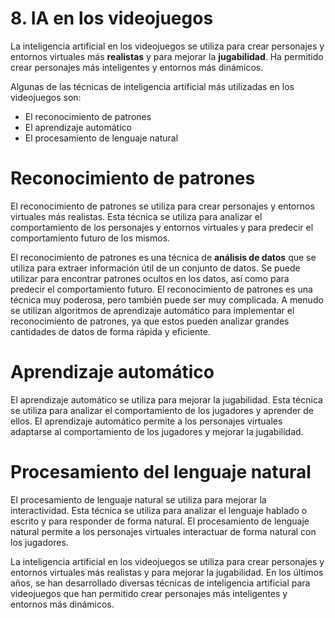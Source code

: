 
# 8. IA en los videojuegos

La inteligencia artificial en los videojuegos se utiliza para crear personajes y entornos virtuales más **realistas** y para mejorar la **jugabilidad**. Ha permitido crear personajes más inteligentes y entornos más dinámicos.

Algunas de las técnicas de inteligencia artificial más utilizadas en los videojuegos son:

- El reconocimiento de patrones
- El aprendizaje automático
- El procesamiento de lenguaje natural

# Reconocimiento de patrones

El reconocimiento de patrones se utiliza para crear personajes y entornos virtuales más realistas. Esta técnica se utiliza para analizar el comportamiento de los personajes y entornos virtuales y para predecir el comportamiento futuro de los mismos.

El reconocimiento de patrones es una técnica de **análisis de datos** que se utiliza para extraer información útil de un conjunto de datos. Se puede utilizar para encontrar patrones ocultos en los datos, así como para predecir el comportamiento futuro. El reconocimiento de patrones es una técnica muy poderosa, pero también puede ser muy complicada. A menudo se utilizan algoritmos de aprendizaje automático para implementar el reconocimiento de patrones, ya que estos pueden analizar grandes cantidades de datos de forma rápida y eficiente.

# Aprendizaje automático

El aprendizaje automático se utiliza para mejorar la jugabilidad. Esta técnica se utiliza para analizar el comportamiento de los jugadores y aprender de ellos. El aprendizaje automático permite a los personajes virtuales adaptarse al comportamiento de los jugadores y mejorar la jugabilidad.

# Procesamiento del lenguaje natural

El procesamiento de lenguaje natural se utiliza para mejorar la interactividad. Esta técnica se utiliza para analizar el lenguaje hablado o escrito y para responder de forma natural. El procesamiento de lenguaje natural permite a los personajes virtuales interactuar de forma natural con los jugadores.

La inteligencia artificial en los videojuegos se utiliza para crear personajes y entornos virtuales más realistas y para mejorar la jugabilidad. En los últimos años, se han desarrollado diversas técnicas de inteligencia artificial para videojuegos que han permitido crear personajes más inteligentes y entornos más dinámicos.

